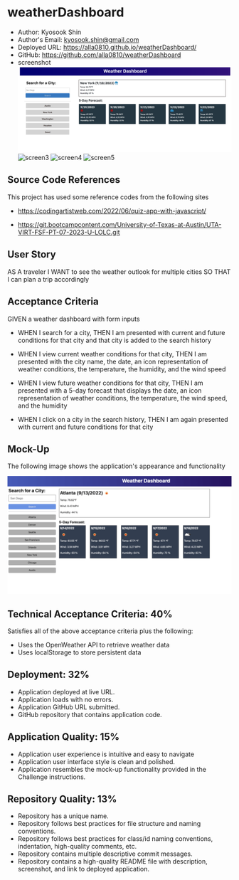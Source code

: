 # weatherDashboard

  * Author: Kyosook Shin
  * Author's Email: kyosook.shin@gmail.com
  * Deployed URL: https://alla0810.github.io/weatherDashboard/
  * GitHub: https://github.com/alla0810/weatherDashboard
  * screenshot
![screen1](./assets/images/screen1.png)
![screen3](./assets/images/screen3.png)
![screen4](./assets/images/screen4.png)
![screen5](./assets/images/screen5.png)

## Source Code References
  This project has used some reference codes from the following sites

   * https://codingartistweb.com/2022/06/quiz-app-with-javascript/

   * https://git.bootcampcontent.com/University-of-Texas-at-Austin/UTA-VIRT-FSF-PT-07-2023-U-LOLC.git   

   
## User Story

AS A traveler
I WANT to see the weather outlook for multiple cities
SO THAT I can plan a trip accordingly

## Acceptance Criteria

GIVEN a weather dashboard with form inputs

* WHEN I search for a city, THEN I am presented with current and future conditions for that city and that city is added to the search history

* WHEN I view current weather conditions for that city, THEN I am presented with the city name, the date, an icon representation of weather conditions, the temperature, the humidity, and the wind speed

* WHEN I view future weather conditions for that city, THEN I am presented with a 5-day forecast that displays the date, an icon representation of weather conditions, the temperature, the wind speed, and the humidity  

* WHEN I click on a city in the search history, THEN I am again presented with current and future conditions for that city
  
## Mock-Up
The following image shows the application's appearance and functionality

![appearance](./assets/images/06-server-side-apis-homework-demo.png)

## Technical Acceptance Criteria: 40%

Satisfies all of the above acceptance criteria plus the following:
* Uses the OpenWeather API to retrieve weather data
* Uses localStorage to store persistent data

## Deployment: 32%

* Application deployed at live URL.
* Application loads with no errors.
* Application GitHub URL submitted.
* GitHub repository that contains application code.

## Application Quality: 15%

* Application user experience is intuitive and easy to navigate
* Application user interface style is clean and polished.
* Application resembles the mock-up functionality provided in the Challenge instructions.

## Repository Quality: 13%

* Repository has a unique name.
* Repository follows best practices for file structure and naming conventions.
* Repository follows best practices for class/id naming conventions, indentation, high-quality comments, etc.
* Repository contains multiple descriptive commit messages.
* Repository contains a high-quality README file with description, screenshot, and link to deployed application.
